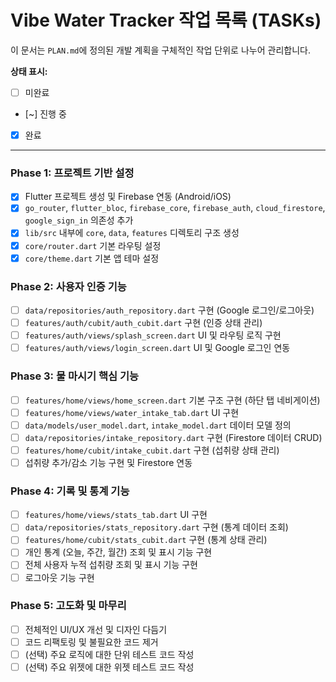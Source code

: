 # Vibe Water Tracker 작업 목록 (TASKs)

이 문서는 `PLAN.md`에 정의된 개발 계획을 구체적인 작업 단위로 나누어 관리합니다.

**상태 표시:**
- [ ] 미완료
- [~] 진행 중
- [x] 완료

---

### Phase 1: 프로젝트 기반 설정

- [x] Flutter 프로젝트 생성 및 Firebase 연동 (Android/iOS)
- [x] `go_router`, `flutter_bloc`, `firebase_core`, `firebase_auth`, `cloud_firestore`, `google_sign_in` 의존성 추가
- [x] `lib/src` 내부에 `core`, `data`, `features` 디렉토리 구조 생성
- [x] `core/router.dart` 기본 라우팅 설정
- [x] `core/theme.dart` 기본 앱 테마 설정

### Phase 2: 사용자 인증 기능

- [ ] `data/repositories/auth_repository.dart` 구현 (Google 로그인/로그아웃)
- [ ] `features/auth/cubit/auth_cubit.dart` 구현 (인증 상태 관리)
- [ ] `features/auth/views/splash_screen.dart` UI 및 라우팅 로직 구현
- [ ] `features/auth/views/login_screen.dart` UI 및 Google 로그인 연동

### Phase 3: 물 마시기 핵심 기능

- [ ] `features/home/views/home_screen.dart` 기본 구조 구현 (하단 탭 네비게이션)
- [ ] `features/home/views/water_intake_tab.dart` UI 구현
- [ ] `data/models/user_model.dart`, `intake_model.dart` 데이터 모델 정의
- [ ] `data/repositories/intake_repository.dart` 구현 (Firestore 데이터 CRUD)
- [ ] `features/home/cubit/intake_cubit.dart` 구현 (섭취량 상태 관리)
- [ ] 섭취량 추가/감소 기능 구현 및 Firestore 연동

### Phase 4: 기록 및 통계 기능

- [ ] `features/home/views/stats_tab.dart` UI 구현
- [ ] `data/repositories/stats_repository.dart` 구현 (통계 데이터 조회)
- [ ] `features/home/cubit/stats_cubit.dart` 구현 (통계 상태 관리)
- [ ] 개인 통계 (오늘, 주간, 월간) 조회 및 표시 기능 구현
- [ ] 전체 사용자 누적 섭취량 조회 및 표시 기능 구현
- [ ] 로그아웃 기능 구현

### Phase 5: 고도화 및 마무리

- [ ] 전체적인 UI/UX 개선 및 디자인 다듬기
- [ ] 코드 리팩토링 및 불필요한 코드 제거
- [ ] (선택) 주요 로직에 대한 단위 테스트 코드 작성
- [ ] (선택) 주요 위젯에 대한 위젯 테스트 코드 작성